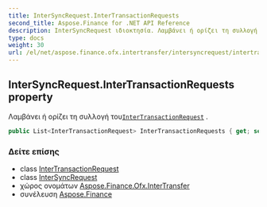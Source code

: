 ```yaml
---
title: InterSyncRequest.InterTransactionRequests
second_title: Aspose.Finance for .NET API Reference
description: InterSyncRequest ιδιοκτησία. Λαμβάνει ή ορίζει τη συλλογή τουInterTransactionRequest .
type: docs
weight: 30
url: /el/net/aspose.finance.ofx.intertransfer/intersyncrequest/intertransactionrequests/
---
```

## InterSyncRequest.InterTransactionRequests property

Λαμβάνει ή ορίζει τη συλλογή του[`InterTransactionRequest`](../../intertransactionrequest/) .

```csharp
public List<InterTransactionRequest> InterTransactionRequests { get; set; }
```

### Δείτε επίσης

* class [InterTransactionRequest](../../intertransactionrequest/)
* class [InterSyncRequest](../)
* χώρος ονομάτων [Aspose.Finance.Ofx.InterTransfer](../../intersyncrequest/)
* συνέλευση [Aspose.Finance](../../../)



